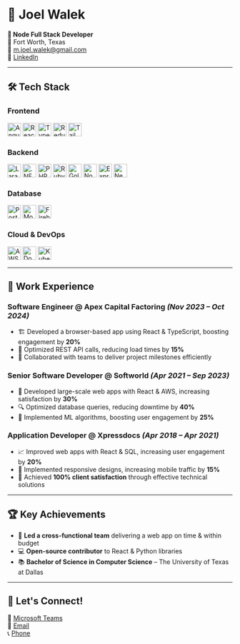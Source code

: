 # 📌 Joel Walek  
**🚀 Node Full Stack Developer**  
📍 Fort Worth, Texas  
📧 [m.joel.walek@gmail.com](mailto:joel.m.walek@gmail.com)  
🔗 [LinkedIn](https://www.linkedin.com/in/joel-walek-058a4a140)  

---

## 🛠 Tech Stack  

### **Frontend**  
<img src="https://img.shields.io/badge/Angular-%23DD0031.svg?logo=angular&logoColor=white" alt="Angular" style="height:30px;"/>   <img src="https://img.shields.io/badge/-React-61DAFB?logo=react&logoColor=white" alt="React" style="height:30px;"/>   <img src="https://img.shields.io/badge/-TypeScript-3178C6?logo=typescript&logoColor=white" alt="TypeScript" style="height:30px;"/>   <img src="https://img.shields.io/badge/-Redux-764ABC?logo=redux&logoColor=white" alt="Redux" style="height:30px;"/>   <img src="https://img.shields.io/badge/-TailwindCSS-06B6D4?logo=tailwindcss&logoColor=white" alt="TailwindCSS" style="height:30px;"/>

### **Backend**  
<img src="https://img.shields.io/badge/Laravel-%23FF2D20.svg?logo=laravel&logoColor=white" alt="Laravel" style="height:30px;"/>  <img src="https://img.shields.io/badge/.NET-512BD4?logo=dotnet&logoColor=fff" alt=".NET" style="height:30px;"/>  <img src="https://img.shields.io/badge/php-%23777BB4.svg?&logo=php&logoColor=white" alt="PHP" style="height:30px;"/>  <img src="https://img.shields.io/badge/Ruby-%23CC342D.svg?&logo=ruby&logoColor=white" alt="Ruby" style="height:30px;"/>  <img src="https://img.shields.io/badge/Go-%2300ADD8.svg?&logo=go&logoColor=white" alt="Golang" style="height:30px;"/>  <img src="https://img.shields.io/badge/-Node.js-339933?logo=node.js&logoColor=white" alt="Node.js" style="height:30px;"/>   <img src="https://img.shields.io/badge/-Express.js-000000?logo=express&logoColor=white" alt="Express.js" style="height:30px;"/>   <img src="https://img.shields.io/badge/-NestJS-E0234E?logo=nestjs&logoColor=white" alt="NestJS" style="height:30px;"/>  

### **Database**  
<img src="https://img.shields.io/badge/-PostgreSQL-336791?logo=postgresql&logoColor=white" alt="PostgreSQL" style="height:30px;"/>   <img src="https://img.shields.io/badge/-MongoDB-47A248?logo=mongodb&logoColor=white" alt="MongoDB" style="height:30px;"/>   <img src="https://img.shields.io/badge/-Firebase-FFCA28?logo=firebase&logoColor=white" alt="Firebase" style="height:30px;"/> 

### **Cloud & DevOps**  
<img src="https://img.shields.io/badge/-AWS-FF9900?logo=amazonaws&logoColor=white" alt="AWS" style="height:30px;"/>   <img src="https://img.shields.io/badge/-Docker-2496ED?logo=docker&logoColor=white" alt="Docker" style="height:30px;"/>   <img src="https://img.shields.io/badge/-Kubernetes-326CE5?logo=kubernetes&logoColor=white" alt="Kubernetes" style="height:30px;"/>

---

## 💼 Work Experience  

### **Software Engineer @ Apex Capital Factoring** *(Nov 2023 – Oct 2024)*  
- 🏗 Developed a browser-based app using React & TypeScript, boosting engagement by **20%**  
- 🚀 Optimized REST API calls, reducing load times by **15%**  
- 🤝 Collaborated with teams to deliver project milestones efficiently  

### **Senior Software Developer @ Softworld** *(Apr 2021 – Sep 2023)*  
- 🎯 Developed large-scale web apps with React & AWS, increasing satisfaction by **30%**  
- 🔍 Optimized database queries, reducing downtime by **40%**  
- 🧠 Implemented ML algorithms, boosting user engagement by **25%**  

### **Application Developer @ Xpressdocs** *(Apr 2018 – Apr 2021)*  
- 📈 Improved web apps with React & SQL, increasing user engagement by **20%**  
- 📱 Implemented responsive designs, increasing mobile traffic by **15%**  
- 🌟 Achieved **100% client satisfaction** through effective technical solutions  

---

## 🏆 Key Achievements  
- 🏅 **Led a cross-functional team** delivering a web app on time & within budget  
- 💻 **Open-source contributor** to React & Python libraries  
- 📚 **Bachelor of Science in Computer Science** – The University of Texas at Dallas  

---

## 🚀 Let's Connect!  
💼 [Microsoft Teams](https://teams.live.com/l/invite/FBAYOb0HnbjwwTuQQM)  
📧 [Email](mailto:joel.m.walek@gmail.com)  
📞 [Phone](+13028570166)  
